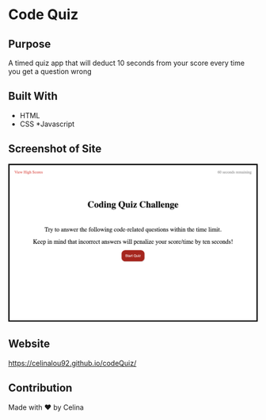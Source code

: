 # Code Quiz

## Purpose
A timed quiz app that will deduct 10 seconds from your score every time you get a question wrong

## Built With
* HTML
* CSS
*Javascript

## Screenshot of Site
![Code Quiz Screengrab](screengrab-codeQuiz_.png)

## Website
 https://celinalou92.github.io/codeQuiz/

## Contribution
Made with ❤️ by Celina


